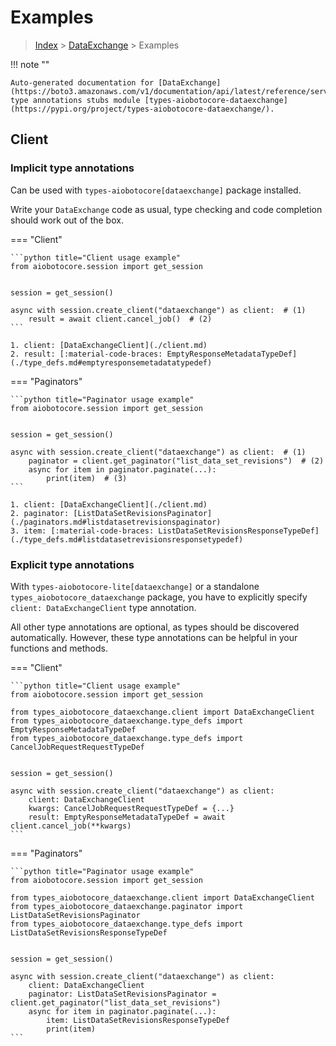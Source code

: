 # Examples

> [Index](../README.md) > [DataExchange](./README.md) > Examples

!!! note ""

    Auto-generated documentation for [DataExchange](https://boto3.amazonaws.com/v1/documentation/api/latest/reference/services/dataexchange.html#DataExchange)
    type annotations stubs module [types-aiobotocore-dataexchange](https://pypi.org/project/types-aiobotocore-dataexchange/).

## Client

### Implicit type annotations

Can be used with `types-aiobotocore[dataexchange]` package installed.

Write your `DataExchange` code as usual,
type checking and code completion should work out of the box.



=== "Client"

    ```python title="Client usage example"
    from aiobotocore.session import get_session


    session = get_session()

    async with session.create_client("dataexchange") as client:  # (1)
        result = await client.cancel_job()  # (2)
    ```

    1. client: [DataExchangeClient](./client.md)
    2. result: [:material-code-braces: EmptyResponseMetadataTypeDef](./type_defs.md#emptyresponsemetadatatypedef) 



=== "Paginators"

    ```python title="Paginator usage example"
    from aiobotocore.session import get_session


    session = get_session()

    async with session.create_client("dataexchange") as client:  # (1)
        paginator = client.get_paginator("list_data_set_revisions")  # (2)
        async for item in paginator.paginate(...):
            print(item)  # (3)
    ```

    1. client: [DataExchangeClient](./client.md)
    2. paginator: [ListDataSetRevisionsPaginator](./paginators.md#listdatasetrevisionspaginator)
    3. item: [:material-code-braces: ListDataSetRevisionsResponseTypeDef](./type_defs.md#listdatasetrevisionsresponsetypedef) 




### Explicit type annotations

With `types-aiobotocore-lite[dataexchange]`
or a standalone `types_aiobotocore_dataexchange` package, you have to explicitly specify
`client: DataExchangeClient` type annotation.

All other type annotations are optional, as types should be discovered automatically.
However, these type annotations can be helpful in your functions and methods.


=== "Client"

    ```python title="Client usage example"
    from aiobotocore.session import get_session

    from types_aiobotocore_dataexchange.client import DataExchangeClient
    from types_aiobotocore_dataexchange.type_defs import EmptyResponseMetadataTypeDef
    from types_aiobotocore_dataexchange.type_defs import CancelJobRequestRequestTypeDef


    session = get_session()

    async with session.create_client("dataexchange") as client:
        client: DataExchangeClient
        kwargs: CancelJobRequestRequestTypeDef = {...}
        result: EmptyResponseMetadataTypeDef = await client.cancel_job(**kwargs)
    ```



=== "Paginators"

    ```python title="Paginator usage example"
    from aiobotocore.session import get_session

    from types_aiobotocore_dataexchange.client import DataExchangeClient
    from types_aiobotocore_dataexchange.paginator import ListDataSetRevisionsPaginator
    from types_aiobotocore_dataexchange.type_defs import ListDataSetRevisionsResponseTypeDef


    session = get_session()

    async with session.create_client("dataexchange") as client:
        client: DataExchangeClient
        paginator: ListDataSetRevisionsPaginator = client.get_paginator("list_data_set_revisions")
        async for item in paginator.paginate(...):
            item: ListDataSetRevisionsResponseTypeDef
            print(item)
    ```


